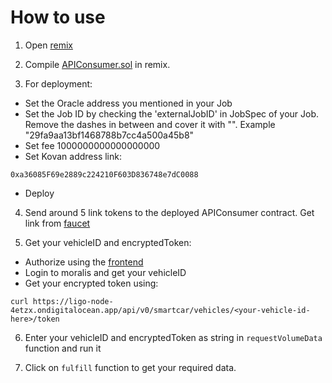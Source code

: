 # How to use

1. Open [remix](https://remix.ethereum.org)

2. Compile [APIConsumer.sol](https://github.com/Ligo-Protocol/api-smart-contract/blob/main/APIConsumer.sol) in remix.

3. For deployment:

* Set the Oracle address you mentioned in your Job
* Set the Job ID by checking the 'externalJobID' in JobSpec of your Job. Remove the dashes in between and cover it with "". Example "29fa9aa13bf1468788b7cc4a500a45b8"
* Set fee 1000000000000000000
* Set Kovan address link:

```
0xa36085F69e2889c224210F603D836748e7dC0088
```
* Deploy

4. Send around 5 link tokens to the deployed APIConsumer contract. Get link from [faucet](https://faucets.chain.link/kovan)

5. Get your vehicleID and encryptedToken:

* Authorize using the [frontend](https://github.com/Ligo-Protocol/chainlink-hackathon-2022-client)
* Login to moralis and get your vehicleID
* Get your encrypted token using:
```
curl https://ligo-node-4etzx.ondigitalocean.app/api/v0/smartcar/vehicles/<your-vehicle-id-here>/token
```

6. Enter your vehicleID and encryptedToken as string in `requestVolumeData` function and run it

7. Click on `fulfill` function to get your required data.

